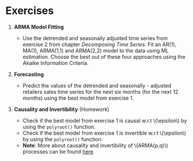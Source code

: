 # Exercises
1.  **ARMA Model Fitting**
    - Use the detrended and seasonally adjusted time series from exercise 2 from chapter *Decomposing Time Series*. 
      Fit an AR(1), MA(1), ARMA(1,1) and ARMA(2,2) model to the data using ML estimation.
      Choose the best out of these four approaches using the Akaike Information Criteria.

2.  **Forecasting**
    - Predict the values of the detrended and seasonally - adjusted retailers sales time series for the next six months (for the next 12 months)
      using the best model from exercise 1.

3.  **Causality and Invertibility** (Homework)
    - Check if the best model from exercise 1 is causal w.r.t \\(\epsilon\\) by using the `polyroot()` function.
    - Check if the best model from exercise 1 is invertible w.r.t \\(\epsilon\\) by using the `polyroot()` function.
    - **Note**: More about causality and invertibility of \\(ARMA(p,q)\\) processes can be found [here](http://www.maths.qmul.ac.uk/~bb/TS_Chapter6_1.pdf)

